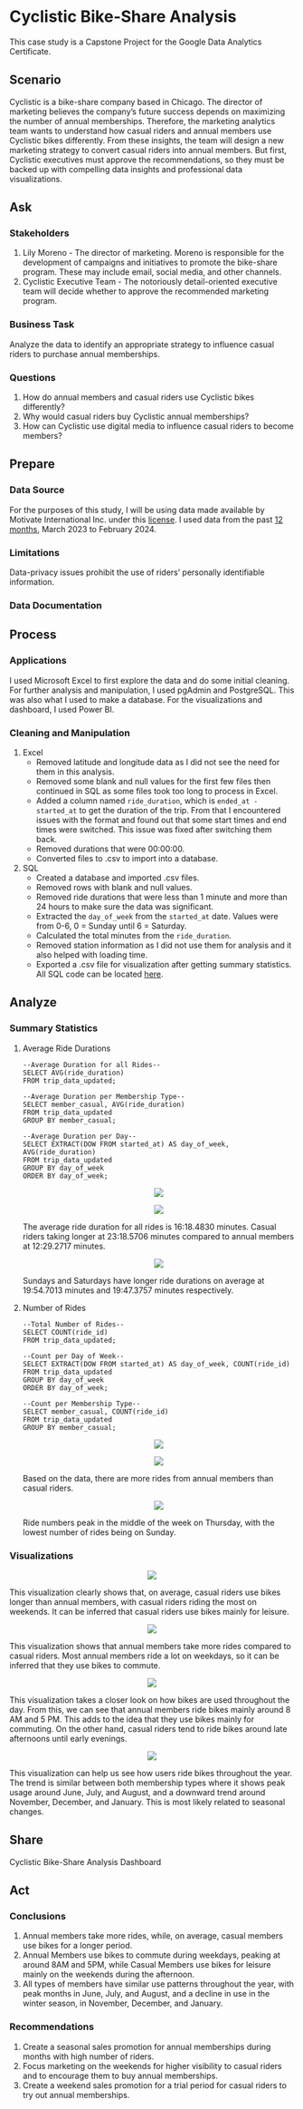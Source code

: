 # Cyclistic Bike-Share Analysis
This case study is a Capstone Project for the Google Data Analytics Certificate.  
## Scenario
Cyclistic is a bike-share company based in Chicago. The director of marketing believes the company’s future success depends on maximizing the number of annual memberships. Therefore, the marketing analytics team wants to understand how casual riders and annual members use Cyclistic bikes differently. From these insights, the team will design a new marketing strategy to convert casual riders into annual members. But first, Cyclistic executives must approve the recommendations, so they must be backed up with compelling data insights and professional data visualizations.
## Ask
### Stakeholders
1. Lily Moreno - The director of marketing. Moreno is responsible for the development of campaigns and initiatives to promote the bike-share program. These may include email, social media, and other channels.
2. Cyclistic Executive Team - The notoriously detail-oriented executive team will decide whether to approve the recommended marketing program.
### Business Task
Analyze the data to identify an appropriate strategy to influence casual riders to purchase annual memberships.
### Questions
1. How do annual members and casual riders use Cyclistic bikes differently?
2. Why would casual riders buy Cyclistic annual memberships?
3. How can Cyclistic use digital media to influence casual riders to become members?
## Prepare
### Data Source
For the purposes of this study, I will be using data made available by Motivate International Inc. under this [license](https://divvybikes.com/data-license-agreement). I used data from the past [12 months](https://divvy-tripdata.s3.amazonaws.com/index.html), March 2023 to February 2024.
### Limitations
Data-privacy issues prohibit the use of riders’ personally identifiable information.
### Data Documentation
## Process
### Applications
I used Microsoft Excel to first explore the data and do some initial cleaning. For further analysis and manipulation, I used pgAdmin and PostgreSQL. This was also what I used to make a database. For the visualizations and dashboard, I used Power BI.
### Cleaning and Manipulation
1. Excel
   * Removed latitude and longitude data as I did not see the need for them in this analysis.
   * Removed some blank and null values for the first few files then continued in SQL as some files took too long to process in Excel.
   * Added a column named ```ride_duration```, which is ```ended_at - started_at``` to get the duration of the trip. From that I encountered issues with the format and found out that some start times and end times were switched. This issue was fixed after switching them back.
   * Removed durations that were 00:00:00.
   * Converted files to .csv to import into a database.
2. SQL
   * Created a database and imported .csv files.
   * Removed rows with blank and null values.
   * Removed ride durations that were less than 1 minute and more than 24 hours to make sure the data was significant.
   * Extracted the ```day_of_week``` from the ```started_at``` date. Values were from 0-6, 0 = Sunday until 6 = Saturday.
   * Calculated the total minutes from the ```ride_duration```.
   * Removed station information as I did not use them for analysis and it also helped with loading time.
   * Exported a .csv file for visualization after getting summary statistics.    
All SQL code can be located [here](/Cyclistic_UpdatedTable_Queries.sql).
## Analyze
### Summary Statistics
1. Average Ride Durations
   ```
   --Average Duration for all Rides--
   SELECT AVG(ride_duration)
   FROM trip_data_updated;

   --Average Duration per Membership Type--
   SELECT member_casual, AVG(ride_duration)
   FROM trip_data_updated
   GROUP BY member_casual;

   --Average Duration per Day--
   SELECT EXTRACT(DOW FROM started_at) AS day_of_week, AVG(ride_duration)
   FROM trip_data_updated
   GROUP BY day_of_week
   ORDER BY day_of_week;
   ```
   <p align="center">
     <img src="Cyclistic_Images/AvgDuration_All.PNG">
   </p>
   <p align="center">
     <img src="Cyclistic_Images/AvgDuration_MemberType.PNG">
   </p> 
    The average ride duration for all rides is 16:18.4830 minutes. Casual riders taking longer at 23:18.5706 minutes compared to annual members at 12:29.2717 minutes.  
   <p align="center">
     <img src="Cyclistic_Images/AvgDuration_DayOfWeek.PNG">
   </p>  
    Sundays and Saturdays have longer ride durations on average at 19:54.7013 minutes and 19:47.3757 minutes respectively.
  
3. Number of Rides
   ```
   --Total Number of Rides--
   SELECT COUNT(ride_id)
   FROM trip_data_updated;

   --Count per Day of Week--
   SELECT EXTRACT(DOW FROM started_at) AS day_of_week, COUNT(ride_id)
   FROM trip_data_updated
   GROUP BY day_of_week
   ORDER BY day_of_week;

   --Count per Membership Type--
   SELECT member_casual, COUNT(ride_id)
   FROM trip_data_updated
   GROUP BY member_casual;
   ```
   <p align="center">
     <img src="Cyclistic_Images/Count_All.PNG">
   </p>
   <p align="center">
     <img src="Cyclistic_Images/Count_MemberType.PNG">
   </p> 
   Based on the data, there are more rides from annual members than casual riders.  
   <p align="center">
     <img src="Cyclistic_Images/Count_DayOfWeek.PNG">
   </p>  
   Ride numbers peak in the middle of the week on Thursday, with the lowest number of rides being on Sunday.
   
### Visualizations
  <p align="center">
    <img src="Cyclistic_Images/AvgDuration_Viz.PNG">
  </p>
  This visualization clearly shows that, on average, casual riders use bikes longer than annual members, with casual riders riding the most on weekends. It can be inferred that casual riders use bikes mainly for leisure.
  <p align="center">
    <img src="Cyclistic_Images/Count_Viz.PNG">
  </p>
  This visualization shows that annual members take more rides compared to casual riders. Most annual members ride a lot on weekdays, so it can be inferred that they use bikes to commute.
  <p align="center">
    <img src="Cyclistic_Images/Count_PerDay.PNG">
  </p>
  This visualization takes a closer look on how bikes are used throughout the day. From this, we can see that annual members ride bikes mainly around 8 AM and 5 PM. This adds to the idea that they use bikes mainly for commuting. On the other hand, casual riders tend to ride bikes around late afternoons until early evenings.
  <p align="center">
    <img src="Cyclistic_Images/Count_PerMonth.PNG">
  </p>
  This visualization can help us see how users ride bikes throughout the year. The trend is similar between both membership types where it shows peak usage around June, July, and August, and a downward trend around November, December, and January. This is most likely related to seasonal changes.
  
## Share
Cyclistic Bike-Share Analysis Dashboard

## Act
### Conclusions
1. Annual members take more rides, while, on average, casual members use bikes for a longer period.
2. Annual Members use bikes to commute during weekdays, peaking at around 8AM and 5PM, while Casual Members use bikes for leisure mainly on the weekends during the afternoon.
3. All types of members have similar use patterns throughout the year, with peak months in June, July, and August, and a decline in use in the winter season, in November, December, and January.
### Recommendations
1. Create a seasonal sales promotion for annual memberships during months with high number of riders.
2. Focus marketing on the weekends for higher visibility to casual riders and to encourage them to buy annual memberships.
3. Create a weekend sales promotion for a trial period for casual riders to try out annual memberships.
